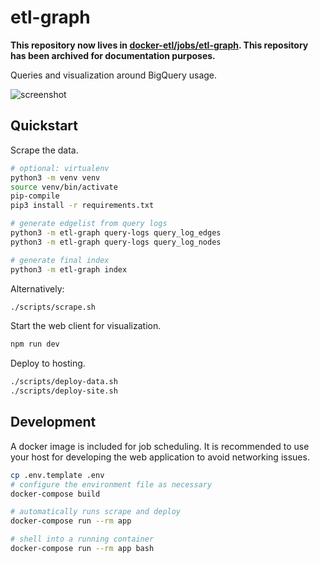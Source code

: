 # etl-graph

**This repository now lives in [docker-etl/jobs/etl-graph](https://github.com/mozilla/docker-etl/tree/main/jobs/etl-graph). This repository has been archived for documentation purposes.**

Queries and visualization around BigQuery usage.

![screenshot](screenshot.png)

## Quickstart

Scrape the data.

```bash
# optional: virtualenv
python3 -m venv venv
source venv/bin/activate
pip-compile
pip3 install -r requirements.txt

# generate edgelist from query logs
python3 -m etl-graph query-logs query_log_edges
python3 -m etl-graph query-logs query_log_nodes

# generate final index
python3 -m etl-graph index
```

Alternatively:

```bash
./scripts/scrape.sh
```

Start the web client for visualization.

```bash
npm run dev
```

Deploy to hosting.

```bash
./scripts/deploy-data.sh
./scripts/deploy-site.sh
```

## Development

A docker image is included for job scheduling. It is recommended to use your
host for developing the web application to avoid networking issues.

```bash
cp .env.template .env
# configure the environment file as necessary
docker-compose build

# automatically runs scrape and deploy
docker-compose run --rm app

# shell into a running container
docker-compose run --rm app bash
```
